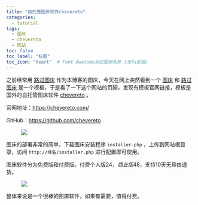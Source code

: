 ```yaml
---
title: "自托管图床软件chevereto"
categories:
  - tutorial
tags:
  - 图床
  - chevereto
  - 网站
toc: false
toc_label: "标题"
toc_icon: "heart"  # Font Awesome对应图标名称 (无fa前缀)	
---
```

之前经常用 [路过图床][2] 作为本博客的图床，今天在网上突然看到一个 [图床][1] 和 [路过图床][2] 是一个模板，于是看了一下这个网站的页脚，发现有模板官网链接，模板是国外的自托管图床软件 [chevereto][3] 。

官网地址：<https://chevereto.com/>

GitHub：<https://github.com/chevereto>

<figure>
  <a href="https://cdn.jsdelivr.net/gh/sunete/imghost/img20200503204716.png"><img src="https://cdn.jsdelivr.net/gh/sunete/imghost/img20200503204716.png"></a>
</figure>

图床的部署非常的简单，下载图床安装程序 `installer.php` ，上传到网站根目录，访问 `http://域名/installer.php` 进行配置即可使用。

图床软件分为免费版和付费版。付费个人版24$，商业版48$，支持10天无理由退货。

<figure> <a href="https://cdn.jsdelivr.net/gh/sunete/imghost/img20200505201932.png"><img src="https://cdn.jsdelivr.net/gh/sunete/imghost/img20200505201932.png"></a> </figure>

整体来说是一个很棒的图床软件，如果有需要，值得付费。


[1]: https://tc.zeruns.tech/
[2]: https://imgchr.com/
[3]: https://chevereto.com/